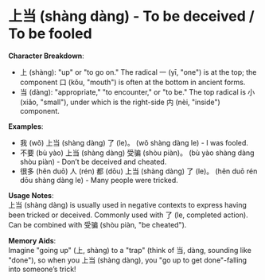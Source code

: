 # **上当 (shàng dàng) - To be deceived / To be fooled**

**Character Breakdown**:  
- 上 (shàng): "up" or "to go on." The radical 一 (yī, "one") is at the top; the component 口 (kǒu, "mouth") is often at the bottom in ancient forms.  
- 当 (dàng): "appropriate," "to encounter," or "to be." The top radical is 小 (xiǎo, "small"), under which is the right-side 内 (nèi, "inside") component.

**Examples**:  
- 我 (wǒ) 上当 (shàng dàng) 了 (le)。 (wǒ shàng dàng le) - I was fooled.  
- 不要 (bù yào) 上当 (shàng dàng) 受骗 (shòu piàn)。 (bù yào shàng dàng shòu piàn) - Don’t be deceived and cheated.  
- 很多 (hěn duō) 人 (rén) 都 (dōu) 上当 (shàng dàng) 了 (le)。 (hěn duō rén dōu shàng dàng le) - Many people were tricked.

**Usage Notes**:  
上当 (shàng dàng) is usually used in negative contexts to express having been tricked or deceived. Commonly used with 了 (le, completed action). Can be combined with 受骗 (shòu piàn, "be cheated").

**Memory Aids**:  
Imagine "going up" (上, shàng) to a "trap" (think of 当, dàng, sounding like "done"), so when you 上当 (shàng dàng), you "go up to get done"-falling into someone’s trick!